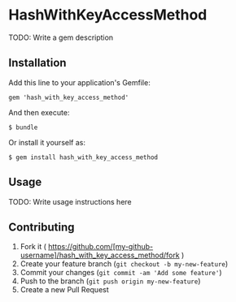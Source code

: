 # HashWithKeyAccessMethod

TODO: Write a gem description

## Installation

Add this line to your application's Gemfile:

    gem 'hash_with_key_access_method'

And then execute:

    $ bundle

Or install it yourself as:

    $ gem install hash_with_key_access_method

## Usage

TODO: Write usage instructions here

## Contributing

1. Fork it ( https://github.com/[my-github-username]/hash_with_key_access_method/fork )
2. Create your feature branch (`git checkout -b my-new-feature`)
3. Commit your changes (`git commit -am 'Add some feature'`)
4. Push to the branch (`git push origin my-new-feature`)
5. Create a new Pull Request
